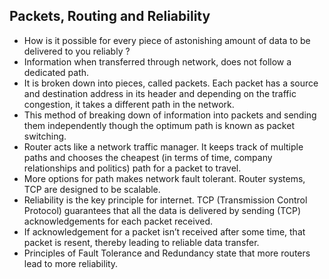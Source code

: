 ## Packets, Routing and Reliability

- How is it possible for every piece of astonishing amount of data to be delivered to you reliably ?
- Information when transferred through network, does not follow a dedicated path. 
- It is broken down into pieces, called packets. Each packet has a source and destination address in its header and depending on the traffic congestion, it takes a different path in the network. 
- This method of breaking down of information into packets and sending them independently though the optimum path is known as packet switching.
- Router acts like a network traffic manager. It keeps track of multiple paths and chooses the cheapest (in terms of time, company relationships and politics) path for a packet to travel. 
- More options for path makes network fault tolerant. Router systems, TCP are designed to be scalable.
- Reliability is the key principle for internet. TCP (Transmission Control Protocol) guarantees that all the data is delivered by sending (TCP) acknowledgements for each packet received. 
- If acknowledgement for a packet isn’t received after some time, that packet is resent, thereby leading to reliable data transfer.
- Principles of Fault Tolerance and Redundancy state that more routers lead to more reliability.
